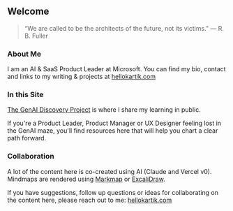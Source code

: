 ## Welcome
>“We are called to be the architects of the future, not its victims.”
>― R. B. Fuller

### About Me
I am an AI & SaaS Product Leader at Microsoft.  You can find my bio, contact and links to my writing & projects at [hellokartik.com](https://www.hellokartik.com/)


### In this Site
[The GenAI Discovery Project](ai/index.md) is where I share my learning in public.

If you're a Product Leader, Product Manager or UX Designer feeling lost in the GenAI maze, you'll find resources here that will help you chart a clear path forward.


### Collaboration
A lot of the content here is co-created using AI (Claude and Vercel v0). Mindmaps are rendered using [Markmap](https://github.com/markmap/markmap) or [ExcaliDraw](https://excalidraw.com/).

If you have suggestions, follow up questions or ideas for collaborating on the content here, please reach out to me: [hellokartik.com](https://www.hellokartik.com/)
